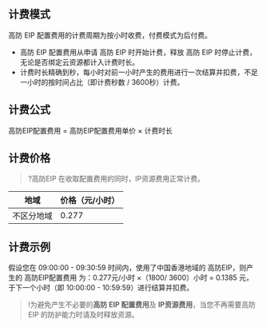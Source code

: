 ﻿## 计费模式
高防 EIP 配置费用的计费周期为按小时收费，付费模式为后付费。
- 高防 EIP 配置费用从申请 高防 EIP 时开始计费，释放 高防 EIP 时停止计费，无论是否绑定云资源都计入计费时长。
- 计费时长精确到秒，每小时对前一小时产生的费用进行一次结算并扣费，不足一小时的按时间占比（即计费秒数 / 3600秒）计费。

## 计费公式
高防EIP配置费用 =  高防EIP配置费用单价 × 计费时长

## 计费价格
>?高防EIP 在收取配置费用的同时，IP资源费用正常计费。
>

| 地域 | 价格（元/小时） | 
|---------|---------|
| 不区分地域 | 0.277 |

## 计费示例
假设您在 09:00:00 - 09:30:59 时间内，使用了中国香港地域的 高防EIP，则产生的 高防EIP配置费用 为：0.277元/小时 ×（1800/ 3600）小时 = 0.1385 元，于下一个小时（即 10:00:00 - 10:59:59）进行结算并扣费。
>!为避免产生不必要的**高防 EIP 配置费用**及 **IP资源费用**，当您不再需要高防 EIP 的防护能力时请及时释放资源。